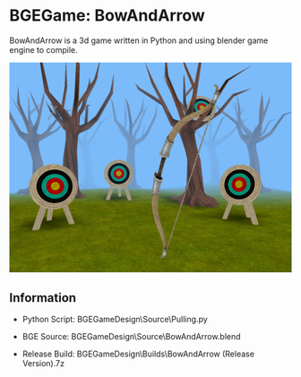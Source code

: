 # BGEGame: BowAndArrow

BowAndArrow is a 3d game written in Python and using blender game engine to compile.


![](Images/Snapshot.png "Game Snapshot")


## Information

* Python Script:    BGEGameDesign\Source\Pulling.py

* BGE Source:       BGEGameDesign\Source\BowAndArrow.blend

* Release Build:    BGEGameDesign\Builds\BowAndArrow (Release Version).7z
